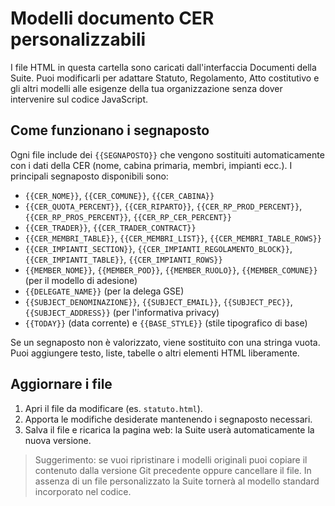 # Modelli documento CER personalizzabili

I file HTML in questa cartella sono caricati dall'interfaccia Documenti della Suite. Puoi modificarli per adattare Statuto, Regolamento, Atto costitutivo e gli altri modelli alle esigenze della tua organizzazione senza dover intervenire sul codice JavaScript.

## Come funzionano i segnaposto

Ogni file include dei `{{SEGNAPOSTO}}` che vengono sostituiti automaticamente con i dati della CER (nome, cabina primaria, membri, impianti ecc.). I principali segnaposto disponibili sono:

- `{{CER_NOME}}`, `{{CER_COMUNE}}`, `{{CER_CABINA}}`
- `{{CER_QUOTA_PERCENT}}`, `{{CER_RIPARTO}}`, `{{CER_RP_PROD_PERCENT}}`, `{{CER_RP_PROS_PERCENT}}`, `{{CER_RP_CER_PERCENT}}`
- `{{CER_TRADER}}`, `{{CER_TRADER_CONTRACT}}`
- `{{CER_MEMBRI_TABLE}}`, `{{CER_MEMBRI_LIST}}`, `{{CER_MEMBRI_TABLE_ROWS}}`
- `{{CER_IMPIANTI_SECTION}}`, `{{CER_IMPIANTI_REGOLAMENTO_BLOCK}}`, `{{CER_IMPIANTI_TABLE}}`, `{{CER_IMPIANTI_ROWS}}`
- `{{MEMBER_NOME}}`, `{{MEMBER_POD}}`, `{{MEMBER_RUOLO}}`, `{{MEMBER_COMUNE}}` (per il modello di adesione)
- `{{DELEGATE_NAME}}` (per la delega GSE)
- `{{SUBJECT_DENOMINAZIONE}}`, `{{SUBJECT_EMAIL}}`, `{{SUBJECT_PEC}}`, `{{SUBJECT_ADDRESS}}` (per l'informativa privacy)
- `{{TODAY}}` (data corrente) e `{{BASE_STYLE}}` (stile tipografico di base)

Se un segnaposto non è valorizzato, viene sostituito con una stringa vuota. Puoi aggiungere testo, liste, tabelle o altri elementi HTML liberamente.

## Aggiornare i file

1. Apri il file da modificare (es. `statuto.html`).
2. Apporta le modifiche desiderate mantenendo i segnaposto necessari.
3. Salva il file e ricarica la pagina web: la Suite userà automaticamente la nuova versione.

> Suggerimento: se vuoi ripristinare i modelli originali puoi copiare il contenuto dalla versione Git precedente oppure cancellare il file. In assenza di un file personalizzato la Suite tornerà al modello standard incorporato nel codice.
